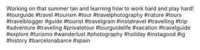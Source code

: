 #

Working on that summer tan and learning how to work hard and play hard! #tourguide #travel #tourism #tour #travelphotography #nature #tours #travelblogger #guide #tourist #travelgram #instatravel #travelling #trip #adventure #traveling #privatetour #tourguidelife #vacation #travelguide #explore #turismo #wanderlust #photography #holiday #instagood #ig #history #barcelonabarce #spain

